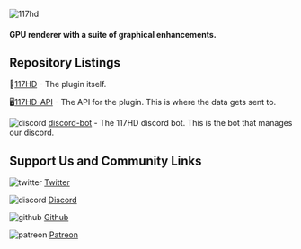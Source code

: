 ![117hd](https://user-images.githubusercontent.com/5789682/177055757-3f288259-1d9b-48b3-ba5d-a5783d90d638.png)

#### GPU renderer with a suite of graphical enhancements.

## Repository Listings
🔌[117HD](https://github.com/117HD/RLHD) - The plugin itself.

🖥[117HD-API](https://github.com/117HD/117HD-API) - The API for the plugin. This is where the data gets sent to.

![discord](https://user-images.githubusercontent.com/5789682/173276137-8ea82e88-4ec1-444f-baf0-4b0dc171901f.png) [discord-bot](https://github.com/117HD/discord-bot) - The 117HD discord bot. This is the bot that manages our discord.

## Support Us and Community Links
![twitter](https://user-images.githubusercontent.com/5789682/173276125-347af1a5-e866-4770-97b2-7ebd3ab1aaa6.png)
[Twitter](https://twitter.com/117scape)

![discord](https://user-images.githubusercontent.com/5789682/173276137-8ea82e88-4ec1-444f-baf0-4b0dc171901f.png)
[Discord](https://discord.gg/U4p6ChjgSE)

![github](https://user-images.githubusercontent.com/5789682/173276200-a073b459-e9b6-45da-82b7-c1d88e1dd268.png)
[Github](https://github.com/117HD)

![patreon](https://user-images.githubusercontent.com/5789682/173276176-22dd9dcc-40c8-472b-9da2-455eebec296a.png)
[Patreon](https://www.patreon.com/RS_117)

